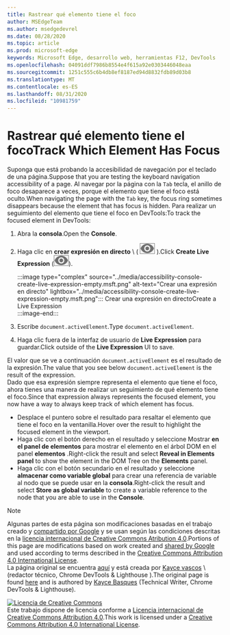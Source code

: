 ```yaml
---
title: Rastrear qué elemento tiene el foco
author: MSEdgeTeam
ms.author: msedgedevrel
ms.date: 08/28/2020
ms.topic: article
ms.prod: microsoft-edge
keywords: Microsoft Edge, desarrollo web, herramientas F12, DevTools
ms.openlocfilehash: 04091ddf7986b8554e4f615a92e0303446048eaa
ms.sourcegitcommit: 1251c555c6b4db8ef8187ed94d8832fdb89d03b8
ms.translationtype: MT
ms.contentlocale: es-ES
ms.lasthandoff: 08/31/2020
ms.locfileid: "10981759"
---
```

<!-- Copyright Kayce Basques 

   Licensed under the Apache License, Version 2.0 (the "License");
   you may not use this file except in compliance with the License.
   You may obtain a copy of the License at

       https://www.apache.org/licenses/LICENSE-2.0

   Unless required by applicable law or agreed to in writing, software
   distributed under the License is distributed on an "AS IS" BASIS,
   WITHOUT WARRANTIES OR CONDITIONS OF ANY KIND, either express or implied.
   See the License for the specific language governing permissions and
   limitations under the License.  -->  





# <span data-ttu-id="1ddbb-103">Rastrear qué elemento tiene el foco</span><span class="sxs-lookup"><span data-stu-id="1ddbb-103">Track Which Element Has Focus</span></span>   



<span data-ttu-id="1ddbb-104">Suponga que está probando la accesibilidad de navegación por el teclado de una página.</span><span class="sxs-lookup"><span data-stu-id="1ddbb-104">Suppose that you are testing the keyboard navigation accessibility of a page.</span></span>  <span data-ttu-id="1ddbb-105">Al navegar por la página con la `Tab` tecla, el anillo de foco desaparece a veces, porque el elemento que tiene el foco está oculto.</span><span class="sxs-lookup"><span data-stu-id="1ddbb-105">When navigating the page with the `Tab` key, the focus ring sometimes disappears because the element that has focus is hidden.</span></span>  <span data-ttu-id="1ddbb-106">Para realizar un seguimiento del elemento que tiene el foco en DevTools:</span><span class="sxs-lookup"><span data-stu-id="1ddbb-106">To track the focused element in DevTools:</span></span>  

1.  <span data-ttu-id="1ddbb-107">Abra la **consola**.</span><span class="sxs-lookup"><span data-stu-id="1ddbb-107">Open the **Console**.</span></span>  
1.  <span data-ttu-id="1ddbb-108">Haga clic en **crear expresión en directo** \ ( ![ crear expresión en directo ][ImageCreateIcon] \).</span><span class="sxs-lookup"><span data-stu-id="1ddbb-108">Click **Create Live Expression** \(![Create Live Expression][ImageCreateIcon]\).</span></span>  
    
    :::image type="complex" source="../media/accessibility-console-create-live-expression-empty.msft.png" alt-text="Crear una expresión en directo" lightbox="../media/accessibility-console-create-live-expression-empty.msft.png":::
       <span data-ttu-id="1ddbb-110">Crear una expresión en directo</span><span class="sxs-lookup"><span data-stu-id="1ddbb-110">Create a Live Expression</span></span>  
    :::image-end:::  
    
1.  <span data-ttu-id="1ddbb-111">Escribe `document.activeElement`.</span><span class="sxs-lookup"><span data-stu-id="1ddbb-111">Type `document.activeElement`.</span></span>
1.  <span data-ttu-id="1ddbb-112">Haga clic fuera de la interfaz de usuario de **Live Expression** para guardar.</span><span class="sxs-lookup"><span data-stu-id="1ddbb-112">Click outside of the **Live Expression** UI to save.</span></span>
    
<span data-ttu-id="1ddbb-113">El valor que se ve a continuación `document.activeElement` es el resultado de la expresión.</span><span class="sxs-lookup"><span data-stu-id="1ddbb-113">The value that you see below `document.activeElement` is the result of the expression.</span></span>  
<span data-ttu-id="1ddbb-114">Dado que esa expresión siempre representa el elemento que tiene el foco, ahora tienes una manera de realizar un seguimiento de qué elemento tiene el foco.</span><span class="sxs-lookup"><span data-stu-id="1ddbb-114">Since that expression always represents the focused element, you now have a way to always keep track of which element has focus.</span></span>  

*   <span data-ttu-id="1ddbb-115">Desplace el puntero sobre el resultado para resaltar el elemento que tiene el foco en la ventanilla.</span><span class="sxs-lookup"><span data-stu-id="1ddbb-115">Hover over the result to highlight the focused element in the viewport.</span></span>  
*   <span data-ttu-id="1ddbb-116">Haga clic con el botón derecho en el resultado y seleccione Mostrar **en el panel de elementos** para mostrar el elemento en el árbol DOM en el panel **elementos** .</span><span class="sxs-lookup"><span data-stu-id="1ddbb-116">Right-click the result and select **Reveal in Elements panel** to show the element in the DOM Tree on the **Elements** panel.</span></span>  
*   <span data-ttu-id="1ddbb-117">Haga clic con el botón secundario en el resultado y seleccione **almacenar como variable global** para crear una referencia de variable al nodo que se puede usar en la **consola**.</span><span class="sxs-lookup"><span data-stu-id="1ddbb-117">Right-click the result and select **Store as global variable** to create a variable reference to the node that you are able to use in the **Console**.</span></span>  
    
<!--## Feedback   -->  



<!-- image links -->  

[ImageCreateIcon]: ../media/create-live-expression-icon.msft.png  

<!-- links -->  

> [!NOTE]
> <span data-ttu-id="1ddbb-118">Algunas partes de esta página son modificaciones basadas en el trabajo creado y [compartido por Google][GoogleSitePolicies] y se usan según las condiciones descritas en la [licencia internacional de Creative Commons Atribution 4,0][CCA4IL].</span><span class="sxs-lookup"><span data-stu-id="1ddbb-118">Portions of this page are modifications based on work created and [shared by Google][GoogleSitePolicies] and used according to terms described in the [Creative Commons Attribution 4.0 International License][CCA4IL].</span></span>  
> <span data-ttu-id="1ddbb-119">La página original se encuentra [aquí](https://developers.google.com/web/tools/chrome-devtools/accessibility/focus) y está creada por [Kayce vascos][KayceBasques] \ (redactor técnico, Chrome DevTools & Lighthouse \).</span><span class="sxs-lookup"><span data-stu-id="1ddbb-119">The original page is found [here](https://developers.google.com/web/tools/chrome-devtools/accessibility/focus) and is authored by [Kayce Basques][KayceBasques] \(Technical Writer, Chrome DevTools & Lighthouse\).</span></span>  

[![Licencia de Creative Commons][CCby4Image]][CCA4IL]  
<span data-ttu-id="1ddbb-121">Este trabajo dispone de licencia conforme a [Licencia internacional de Creative Commons Attribution 4.0][CCA4IL].</span><span class="sxs-lookup"><span data-stu-id="1ddbb-121">This work is licensed under a [Creative Commons Attribution 4.0 International License][CCA4IL].</span></span>  

[CCA4IL]: https://creativecommons.org/licenses/by/4.0  
[CCby4Image]: https://i.creativecommons.org/l/by/4.0/88x31.png  
[GoogleSitePolicies]: https://developers.google.com/terms/site-policies  
[KayceBasques]: https://developers.google.com/web/resources/contributors/kaycebasques  
